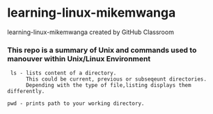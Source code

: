 # learning-linux-mikemwanga
learning-linux-mikemwanga created by GitHub Classroom

### This repo is a summary of Unix and commands used to manouver within Unix/Linux Environment

```
 ls - lists content of a directory. 
      This could be current, previous or subseqeunt directories. 
      Depending with the type of file,listing displays them differently. 

pwd - prints path to your working directory.
 
 

```
